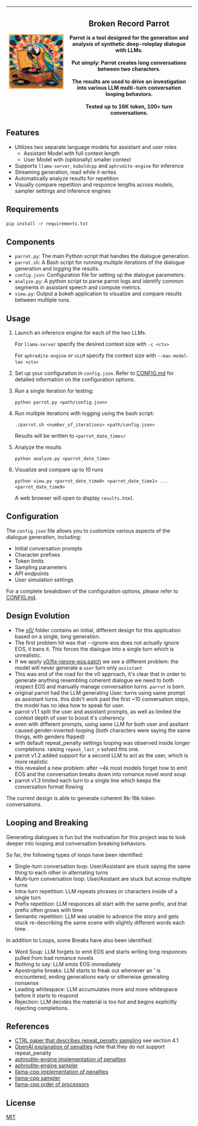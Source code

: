| ![Broken Record Parrot](img/broken_record_parrot.png "A parrot sitting on a turntable, chewing on a record") | <h2>Broken Record Parrot</h2>Parrot is a tool designed for the generation and analysis of synthetic deep-roleplay dialogue with LLMs.<br><br>Put simply: Parrot creates long conversations between two characters.<br><br>The results are used to drive an investigation into various LLM multi-turn conversation looping behaviors.<br><br>Tested up to 16K token, 100+ turn conversations. |
| --- | --- |

## Features

- Utilizes two separate language models for assistant and user roles
  - Assistant Model with full context length
  - User Model with (optionally) smaller context
- Supports `llama-server`, `koboldcpp` and `aphrodite-engine` for inference
- Streaming generation, read while it writes
- Automatically analyze results for repetition
- Visually compare repetition and responce lengths across models, sampler settings and inference engines

## Requirements

`pip install -r requirements.txt`

## Components

- `parrot.py`: The main Python script that handles the dialogue generation.
- `parrot.sh`: A Bash script for running multiple iterations of the dialogue generation and logging the results.
- `config.json`: Configuration file for setting up the dialogue parameters.
- `analyze.py`: A python script to parse parrot logs and identify common segments in assistant speech and compute metrics.
- `view.py`: Output a bokeh application to visualize and compare results between multiple runs.

## Usage

1. Launch an inference engine for each of the two LLMs.

   For `llama-server` specify the desired context size with `-c <ctx>`

   For `aphrodite-engine` or `vLLM` specify the context size with `--max-model-len <ctx>`

2. Set up your configuration in `config.json`. Refer to [CONFIG.md](CONFIG.md) for detailed information on the configuration options.

3. Run a single iteration for testing:
   ```
   python parrot.py <path/config.json>
   ```

4. Run multiple iterations with logging using the bash script:
   ```
   ./parrot.sh <number_of_iterations> <path/config.json>
   ```
   Results will be written to `<parrot_date_time>/`

5. Analyze the results
   ```
   python analyze.py <parrot_date_time>
   ```

6. Visualize and compare up to 10 runs
   ```
   python view.py <parrot_date_time0> <parrot_date_time1> ... <parrot_date_time9>
   ```

   A web browser will open to display `results.html`.

## Configuration

The `config.json` file allows you to customize various aspects of the dialogue generation, including:

- Initial conversation prompts
- Character prefixes
- Token limits
- Sampling parameters
- API endpoints
- User simulation settings

For a complete breakdown of the configuration options, please refer to [CONFIG.md](CONFIG.md).

## Design Evolution

- The [v0/](v0/) folder contains an initial, different design for this application based on a single, long generation.
- The first problem hit was that --ignore-eos does not actually ignore EOS, it bans it. This forces the dialogue into a single turn which is unrealistic.
- If we apply [v0/fix-ignore-eos.patch](v0/fix-ignore-eos.patch) we see a different problem: the model will never generate a `user` turn only `assistant`
- This was end of the road for the v0 approach, it's clear that in order to generate anything resembling coherent dialogue we need to both respect EOS and manually manage conversation turns. `parrot` is born.
- original parrot had the LLM generating User: turns using same prompt as assistant turns. this didn't work past the first ~10 conversation steps, the model has no idea how to speak for user.
- parrot v1.1 split the user and assistant prompts, as well as limited the context depth of user to boost it's coherency
- even with different prompts, using same LLM for both user and assitant caused gender-inverted-looping (both characters were saying the same things, with genders flipped)
- with default repeat_penalty settings looping was observed inside longer completions. raising `repeat_last_n` solved this one.
- parrot v1.2 added support for a second LLM to act as the user, which is more realistic
- this revealed a new problem: after ~4k most models forget how to emit EOS and the conversation breaks down into romance novel word soup
- parrot v1.3 limited each turn to a single line which keeps the conversation format flowing

The current design is able to generate coherent 8k-16k token conversations.

## Looping and Breaking

Generating dialogues is fun but the motiviation for this project was to look deeper into looping and conversation breaking behaviors.

So far, the following types of loops have been identified:

- Single-turn conversation loop: User/Assistant are stuck saying the same thing to each other in alternating turns
- Multi-turn conversation loop: User/Asistant are stuck but across multiple turns
- Intra-turn repetition: LLM repeats phrases or characters inside of a single turn
- Prefix repetition: LLM responces all start with the same prefix, and that prefix often grows with time
- Semantic repetition: LLM was unable to advance the story and gets stuck re-describing the same scene with slightly different words each time.

In addition to Loops, some Breaks have also been identified:

- Word Soup: LLM forgets to emit EOS and starts writing long responces pulled from bad romance novels
- Nothing to say: LLM emits EOS immediately
- Apostrophe breaks: LLM starts to freak out whenever an ' is encountered, ending generations early or otherwise generating nonsense
- Leading whitespace: LLM accumulates more and more whitespace before it starts to respond
- Rejection: LLM decides the material is too hot and begins explicitly rejecting completions.

## References

- [CTRL paper that describes repeat_penalty sampling](https://arxiv.org/pdf/1909.05858) see section 4.1
- [OpenAI explanation of penalties](https://platform.openai.com/docs/advanced-usage/parameter-details) note that they do not support repeat_penalty
- [aphrodite-engine implementation of penalties](https://github.com/PygmalionAI/aphrodite-engine/blob/cc6c310e578c63f594bb13d6125e6ed1ba8a208e/aphrodite/modeling/layers/sampler.py#L188)
- [aphrodite-engine sampler](https://github.com/PygmalionAI/aphrodite-engine/blob/cc6c310e578c63f594bb13d6125e6ed1ba8a208e/aphrodite/modeling/layers/sampler.py#L44)
- [llama-cpp implementation of penalties](https://github.com/ggerganov/llama.cpp/blob/45f2c19cc57286eead7b232ce8028273a817aa4d/src/llama.cpp)
- [llama-cpp sampler](https://github.com/ggerganov/llama.cpp/blob/45f2c19cc57286eead7b232ce8028273a817aa4d/common/sampling.cpp#L354)
- [llama-cpp order of processors](https://github.com/ggerganov/llama.cpp/blob/master/common/sampling.h#L45)

## License

[MIT](LICENSE.md)
